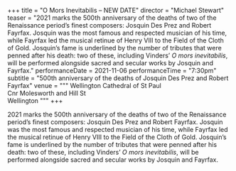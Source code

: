 +++
title = "O Mors Inevitabilis – NEW DATE"
director = "Michael Stewart"
teaser = "2021 marks the 500th anniversary of the deaths of two of the Renaissance period’s finest composers: Josquin Des Prez and Robert Fayrfax. Josquin was the most famous and respected musician of his time, while Fayrfax led the musical retinue of Henry VIII to the Field of the Cloth of Gold. Josquin’s fame is underlined by the number of tributes that were penned after his death: two of these, including Vinders’ *O mors inevitabilis*, will be performed alongside sacred and secular works by Josquin and Fayrfax."
performanceDate = 2021-11-06
performanceTime = "7:30pm"
subtitle = "500th anniversary of the deaths of Josquin Des Prez and Robert Fayrfax"
venue = """
Wellington Cathedral of St Paul  
Cnr Molesworth and Hill St  
Wellington
"""
+++

2021 marks the 500th anniversary of the deaths of two of the Renaissance period’s finest composers: Josquin Des Prez and Robert Fayrfax. Josquin was the most famous and respected musician of his time, while Fayrfax led the musical retinue of Henry VIII to the Field of the Cloth of Gold. Josquin’s fame is underlined by the number of tributes that were penned after his death: two of these, including Vinders’ *O mors inevitabilis*, will be performed alongside sacred and secular works by Josquin and Fayrfax.
